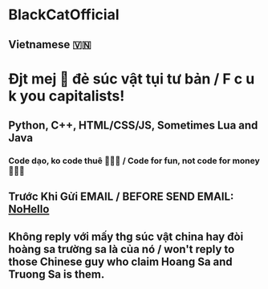<!---
Quanvm0501alt1/Quanvm0501alt1 is a ✨ special ✨ repository because its `README.md` (this file) appears on your GitHub profile.
You can click the Preview link to take a look at your changes.
--->
# BlackCatOfficial
## Vietnamese 🇻🇳
# Đjt mej 🐶 đẻ súc vật tụi tư bản / F c u k you capitalists!
## Python, C++, HTML/CSS/JS, Sometimes Lua and Java
### Code dạo, ko code thuê 🤫🧏‍♂️ / Code for fun, not code for money 🤫🧏‍♂️
## Trước Khi Gửi EMAIL / BEFORE SEND EMAIL: [NoHello](https://nohello.net/)
## Không reply với mấy thg súc vật china hay đòi hoàng sa trường sa là của nó / won't reply to those Chinese guy who claim Hoang Sa and Truong Sa is them.
